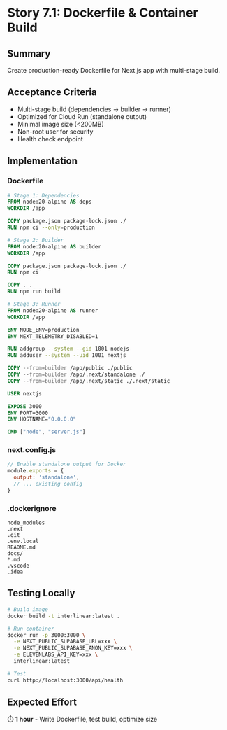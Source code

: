# Story 7.1: Dockerfile & Container Build

## Summary
Create production-ready Dockerfile for Next.js app with multi-stage build.

## Acceptance Criteria
- Multi-stage build (dependencies → builder → runner)
- Optimized for Cloud Run (standalone output)
- Minimal image size (<200MB)
- Non-root user for security
- Health check endpoint

## Implementation

### Dockerfile
```dockerfile
# Stage 1: Dependencies
FROM node:20-alpine AS deps
WORKDIR /app

COPY package.json package-lock.json ./
RUN npm ci --only=production

# Stage 2: Builder
FROM node:20-alpine AS builder
WORKDIR /app

COPY package.json package-lock.json ./
RUN npm ci

COPY . .
RUN npm run build

# Stage 3: Runner
FROM node:20-alpine AS runner
WORKDIR /app

ENV NODE_ENV=production
ENV NEXT_TELEMETRY_DISABLED=1

RUN addgroup --system --gid 1001 nodejs
RUN adduser --system --uid 1001 nextjs

COPY --from=builder /app/public ./public
COPY --from=builder /app/.next/standalone ./
COPY --from=builder /app/.next/static ./.next/static

USER nextjs

EXPOSE 3000
ENV PORT=3000
ENV HOSTNAME="0.0.0.0"

CMD ["node", "server.js"]
```

### next.config.js
```javascript
// Enable standalone output for Docker
module.exports = {
  output: 'standalone',
  // ... existing config
}
```

### .dockerignore
```
node_modules
.next
.git
.env.local
README.md
docs/
*.md
.vscode
.idea
```

## Testing Locally
```bash
# Build image
docker build -t interlinear:latest .

# Run container
docker run -p 3000:3000 \
  -e NEXT_PUBLIC_SUPABASE_URL=xxx \
  -e NEXT_PUBLIC_SUPABASE_ANON_KEY=xxx \
  -e ELEVENLABS_API_KEY=xxx \
  interlinear:latest

# Test
curl http://localhost:3000/api/health
```

## Expected Effort
⏱️ **1 hour** - Write Dockerfile, test build, optimize size
